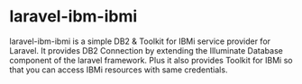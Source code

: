 # laravel-ibm-ibmi
laravel-ibm-ibmi is a simple DB2 &amp; Toolkit for IBMi service provider for Laravel. It provides DB2 Connection by extending the Illuminate Database component of the laravel framework. Plus it also provides Toolkit for IBMi so that you can access IBMi resources with same credentials.

